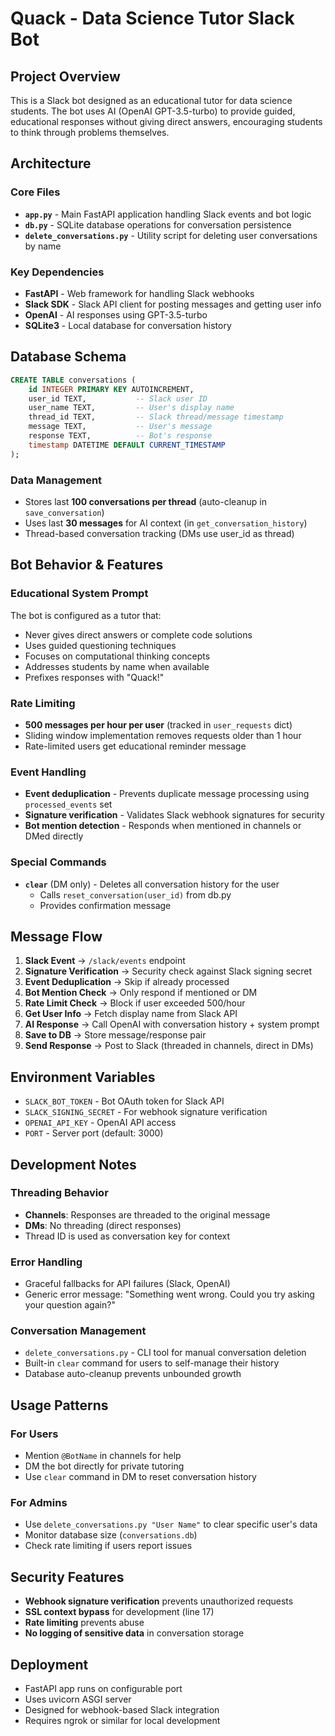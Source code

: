 # Quack - Data Science Tutor Slack Bot

## Project Overview
This is a Slack bot designed as an educational tutor for data science students. The bot uses AI (OpenAI GPT-3.5-turbo) to provide guided, educational responses without giving direct answers, encouraging students to think through problems themselves.

## Architecture

### Core Files
- **`app.py`** - Main FastAPI application handling Slack events and bot logic
- **`db.py`** - SQLite database operations for conversation persistence  
- **`delete_conversations.py`** - Utility script for deleting user conversations by name

### Key Dependencies
- **FastAPI** - Web framework for handling Slack webhooks
- **Slack SDK** - Slack API client for posting messages and getting user info
- **OpenAI** - AI responses using GPT-3.5-turbo
- **SQLite3** - Local database for conversation history

## Database Schema

```sql
CREATE TABLE conversations (
    id INTEGER PRIMARY KEY AUTOINCREMENT,
    user_id TEXT,           -- Slack user ID
    user_name TEXT,         -- User's display name
    thread_id TEXT,         -- Slack thread/message timestamp
    message TEXT,           -- User's message
    response TEXT,          -- Bot's response
    timestamp DATETIME DEFAULT CURRENT_TIMESTAMP
);
```

### Data Management
- Stores last **100 conversations per thread** (auto-cleanup in `save_conversation`)
- Uses last **30 messages** for AI context (in `get_conversation_history`)
- Thread-based conversation tracking (DMs use user_id as thread)

## Bot Behavior & Features

### Educational System Prompt
The bot is configured as a tutor that:
- Never gives direct answers or complete code solutions
- Uses guided questioning techniques
- Focuses on computational thinking concepts
- Addresses students by name when available
- Prefixes responses with "Quack!"

### Rate Limiting
- **500 messages per hour per user** (tracked in `user_requests` dict)
- Sliding window implementation removes requests older than 1 hour
- Rate-limited users get educational reminder message

### Event Handling
- **Event deduplication** - Prevents duplicate message processing using `processed_events` set
- **Signature verification** - Validates Slack webhook signatures for security
- **Bot mention detection** - Responds when mentioned in channels or DMed directly

### Special Commands
- **`clear`** (DM only) - Deletes all conversation history for the user
  - Calls `reset_conversation(user_id)` from db.py
  - Provides confirmation message

## Message Flow

1. **Slack Event** → `/slack/events` endpoint
2. **Signature Verification** → Security check against Slack signing secret
3. **Event Deduplication** → Skip if already processed
4. **Bot Mention Check** → Only respond if mentioned or DM
5. **Rate Limit Check** → Block if user exceeded 500/hour
6. **Get User Info** → Fetch display name from Slack API
7. **AI Response** → Call OpenAI with conversation history + system prompt
8. **Save to DB** → Store message/response pair
9. **Send Response** → Post to Slack (threaded in channels, direct in DMs)

## Environment Variables
- `SLACK_BOT_TOKEN` - Bot OAuth token for Slack API
- `SLACK_SIGNING_SECRET` - For webhook signature verification
- `OPENAI_API_KEY` - OpenAI API access
- `PORT` - Server port (default: 3000)

## Development Notes

### Threading Behavior
- **Channels**: Responses are threaded to the original message
- **DMs**: No threading (direct responses)
- Thread ID is used as conversation key for context

### Error Handling
- Graceful fallbacks for API failures (Slack, OpenAI)
- Generic error message: "Something went wrong. Could you try asking your question again?"

### Conversation Management
- `delete_conversations.py` - CLI tool for manual conversation deletion
- Built-in `clear` command for users to self-manage their history
- Database auto-cleanup prevents unbounded growth

## Usage Patterns

### For Users
- Mention `@BotName` in channels for help
- DM the bot directly for private tutoring
- Use `clear` command in DM to reset conversation history

### For Admins
- Use `delete_conversations.py "User Name"` to clear specific user's data
- Monitor database size (`conversations.db`)
- Check rate limiting if users report issues

## Security Features
- **Webhook signature verification** prevents unauthorized requests
- **SSL context bypass** for development (line 17)
- **Rate limiting** prevents abuse
- **No logging of sensitive data** in conversation storage

## Deployment
- FastAPI app runs on configurable port
- Uses uvicorn ASGI server
- Designed for webhook-based Slack integration
- Requires ngrok or similar for local development